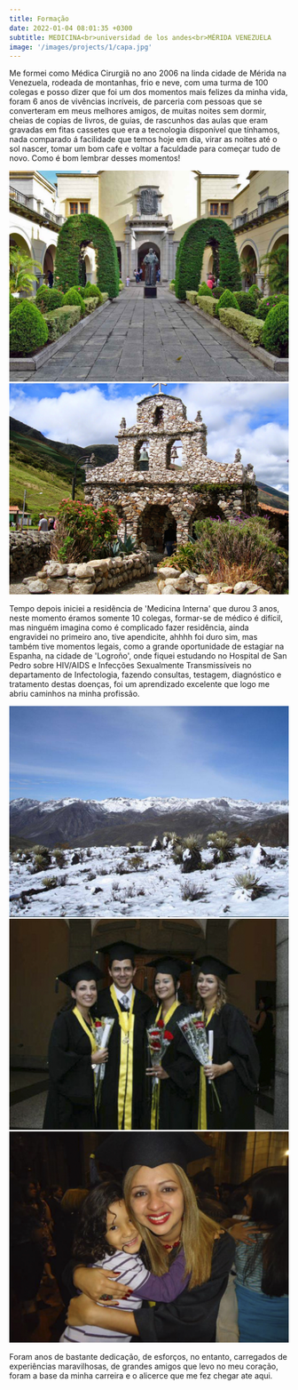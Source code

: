 ```yaml
---
title: Formação
date: 2022-01-04 08:01:35 +0300
subtitle: MEDICINA<br>universidad de los andes<br>MÉRIDA VENEZUELA
image: '/images/projects/1/capa.jpg'
---
```


<!-- Me formei como Médica Cirurgiã no ano 2006 na linda cidade de Mérida na Venezuela, rodeada de montanhas, frio e neve, era uma turma de 100 colegas e posso dizer que foi um dos momentos mais felizes da minha vida, foram 6 anos de vivências incríveis, muitas noites sem dormir, longe da família, ganhei meus melhores amigos na faculdade que mantenho ate hoje. Como é bom lembrar desses momentos! -->

Me formei como Médica Cirurgiã no ano 2006 na linda cidade de Mérida na Venezuela, rodeada de montanhas, frio e neve, com uma turma de 100 colegas e posso dizer que foi um dos momentos mais felizes da minha vida, foram 6 anos de vivências incríveis, de parceria com pessoas que se converteram em meus melhores amigos, de muitas noites sem dormir, cheias de copias de livros, de guias, de rascunhos das aulas que eram gravadas em fitas cassetes que era a tecnologia disponível que tínhamos, nada comparado á facilidade que temos hoje em dia, virar as noites até o sol nascer, tomar um bom cafe e voltar a faculdade para começar tudo de novo. Como é bom lembrar desses momentos!

<div class="gallery-box">
  <div class="gallery">
    <img src="/images/projects/1/faculdade.jpg" loading="lazy" alt="Project">
    <img src="/images/projects/1/capilla-piedra.jpg" loading="lazy" alt="Project">    
  </div>
</div>

Tempo depois iniciei a residência de 'Medicina Interna' que durou 3 anos, neste momento éramos somente 10 colegas, formar-se de médico é difícil, mas ninguém imagina como é complicado fazer residência, ainda engravidei no primeiro ano, tive apendicite, ahhhh foi duro sim, mas também tive momentos legais, como a grande oportunidade de estagiar na Espanha, na cidade de 'Logroño', onde fiquei estudando no Hospital de San Pedro sobre HIV/AIDS e Infecções Sexualmente Transmissíveis no departamento de Infectologia, fazendo consultas, testagem, diagnóstico e tratamento destas doenças, foi um aprendizado excelente que logo me abriu caminhos na minha profissão.

<div class="gallery-box">
  <div class="gallery">
    <img src="/images/projects/1/nieve.jpg" loading="lazy" alt="Project">
    <img src="/images/projects/1/amigos.jpg" loading="lazy" alt="Project">
  </div>
</div>

<img src="/images/projects/1/chorando.jpg" loading="lazy" alt="Project">

Foram anos de bastante dedicação, de esforços, no entanto, carregados de experiências maravilhosas, de grandes amigos que levo no meu coração, foram a base da minha carreira e o alicerce que me fez chegar ate aqui.


 
